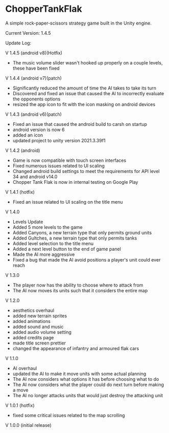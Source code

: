 # ChopperTankFlak
A simple rock-paper-scissors strategy game built in the Unity engine.


Current Version: 1.4.5

Update Log:

V 1.4.5 (android v8)(Hotfix)
 - The music volume slider wasn't hooked up properly on a couple levels, these have been fixed

V 1.4.4 (android v7)(patch)
 - Significantly reduced the amount of time the AI takes to take its turn
 - Discovered and fixed an issue that caused the AI to incorrectly evaluate the opponents options
 - resized the app icon to fit with the icon masking on android devices

V 1.4.3 (android v6)(patch)
 - Fixed an issue that caused the android build to carsh on startup
 - android version is now 6
 - added an icon
 - updated project to unity version 2021.3.39f1

V 1.4.2 (android)
 - Game is now compatible with touch screen interfaces
 - Fixed numerous issues related to UI scaling
 - Changed android build settings to meet the requirements for API level 34 and android v14.0
 - Chopper Tank Flak is now in internal testing on Google Play

V 1.4.1 (hotfix)
 - Fixed an issue related to UI scaling on the title menu

V 1.4.0
 - Levels Update
 - Added 5 more levels to the game
 - Added Canyons, a new terrain type that only permits ground units
 - Added Gultches, a new terrain type that only permits tanks
 - Added level selection to the title menu
 - Added a next level button to the end of game panel
 - Made the AI more aggressive
 - Fixed a bug that made the AI avoid positions a player's unit could ever reach

V 1.3.0
  - The player now has the ability to choose where to attack from
  - The AI now moves its units such that it considers the entire map

V 1.2.0
 - aesthetics overhaul
 - added new terrain sprites
 - added animations
 - added sound and music
 - added audio volume setting
 - added credits page
 - made title screen prettier
 - changed the appearance of infantry and armoured flak cars


V 1.1.0
 - AI overhaul
 - updated the AI to make it move units with some actual planning
 - The AI now considers what options it has before choosing what to do
 - The AI now considers what the player could do next turn before making a move
 - The AI no longer attacks units that would just destroy the attacking unit


V 1.0.1 (hotfix)


 - fixed some critical issues related to the map scrolling


V 1.0.0 (initial release)
